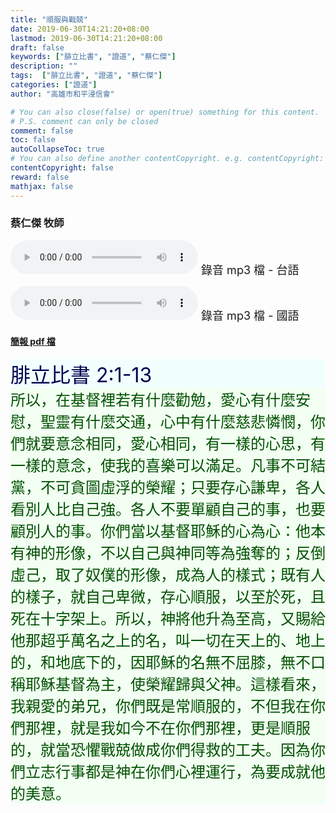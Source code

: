 ```yaml
---
title: "順服與戰兢"
date: 2019-06-30T14:21:20+08:00
lastmod: 2019-06-30T14:21:20+08:00
draft: false
keywords: ["腓立比書", "證道", "蔡仁傑"]
description: ""
tags:  ["腓立比書", "證道", "蔡仁傑"]
categories: ["證道"]
author: "高雄市和平浸信會"

# You can also close(false) or open(true) something for this content.
# P.S. comment can only be closed
comment: false
toc: false
autoCollapseToc: true
# You can also define another contentCopyright. e.g. contentCopyright: "This is another copyright."
contentCopyright: false
reward: false
mathjax: false
---
```


### 蔡仁傑 牧師

<audio controls src="https://hbc.nctu.me/mp3-s/s20190630t.mp3"></audio><font size="4"> 錄音 mp3 檔 - 台語</font>

<audio controls src="https://hbc.nctu.me/mp3-s/s20190630c.mp3"></audio><font size="4"> 錄音 mp3 檔 - 國語</font>


#### [簡報 pdf 檔](/pdf-s/s20190630.pdf "順服與戰兢")

<div style="background-color:#F2FFFF"><font size="6", color="#000050">
腓立比書 2:1-13
</font>
</div>

<div style="background-color:#F2FFF2"><font size="5", color="005000">
所以，在基督裡若有什麼勸勉，愛心有什麼安慰，聖靈有什麼交通，心中有什麼慈悲憐憫，你們就要意念相同，愛心相同，有一樣的心思，有一樣的意念，使我的喜樂可以滿足。凡事不可結黨，不可貪圖虛浮的榮耀；只要存心謙卑，各人看別人比自己強。各人不要單顧自己的事，也要顧別人的事。你們當以基督耶穌的心為心：他本有神的形像，不以自己與神同等為強奪的；反倒虛己，取了奴僕的形像，成為人的樣式；既有人的樣子，就自己卑微，存心順服，以至於死，且死在十字架上。所以，神將他升為至高，又賜給他那超乎萬名之上的名，叫一切在天上的、地上的，和地底下的，因耶穌的名無不屈膝，無不口稱耶穌基督為主，使榮耀歸與父神。這樣看來，我親愛的弟兄，你們既是常順服的，不但我在你們那裡，就是我如今不在你們那裡，更是順服的，就當恐懼戰兢做成你們得救的工夫。因為你們立志行事都是神在你們心裡運行，為要成就他的美意。
</font>
</div>